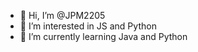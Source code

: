 - 👋 Hi, I’m @JPM2205
- 👀 I’m interested in JS and Python 
- 🌱 I’m currently learning Java and Python 

<!---
JPM2205/JPM2205 is a ✨ special ✨ repository because its `README.md` (this file) appears on your GitHub profile.
You can click the Preview link to take a look at your changes.
--->
